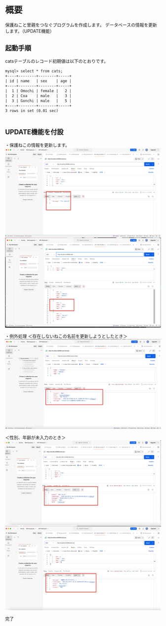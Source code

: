 # 概要

保護ねこと里親をつなぐプログラムを作成します。
データベースの情報を更新します。（UPDATE機能）

## 起動手順

catsテーブルのレコード初期値は以下のとおりです。

```mysql
mysql> select * from cats;
+----+--------+--------+-----+
| id | name   | sex    | age |
+----+--------+--------+-----+
|  1 | Omochi | female |   2 |
|  2 | Coa    | male   |   3 |
|  3 | Gonchi | male   |   5 |
+----+--------+--------+-----+
3 rows in set (0.01 sec)


```

## UPDATE機能を付設

・保護ねこの情報を更新します。
![スクリーンショット 2024-06-01 11.47.46.png](%E3%82%B9%E3%82%AF%E3%83%AA%E3%83%BC%E3%83%B3%E3%82%B7%E3%83%A7%E3%83%83%E3%83%88%202024-06-01%2011.47.46.png)
![スクリーンショット 2024-06-01 11.39.53.png](%E3%82%B9%E3%82%AF%E3%83%AA%E3%83%BC%E3%83%B3%E3%82%B7%E3%83%A7%E3%83%83%E3%83%88%202024-06-01%2011.39.53.png)

・例外処理
＜存在しないねこの名前を更新しようとしたとき＞
![スクリーンショット 2024-06-01 8.56.58.png](%E3%82%B9%E3%82%AF%E3%83%AA%E3%83%BC%E3%83%B3%E3%82%B7%E3%83%A7%E3%83%83%E3%83%88%202024-06-01%208.56.58.png)

＜性別、年齢が未入力のとき＞
![スクリーンショット 2024-06-01 11.51.01.png](%E3%82%B9%E3%82%AF%E3%83%AA%E3%83%BC%E3%83%B3%E3%82%B7%E3%83%A7%E3%83%83%E3%83%88%202024-06-01%2011.51.01.png)
![スクリーンショット 2024-06-01 11.53.56.png](%E3%82%B9%E3%82%AF%E3%83%AA%E3%83%BC%E3%83%B3%E3%82%B7%E3%83%A7%E3%83%83%E3%83%88%202024-06-01%2011.53.56.png)

完了
